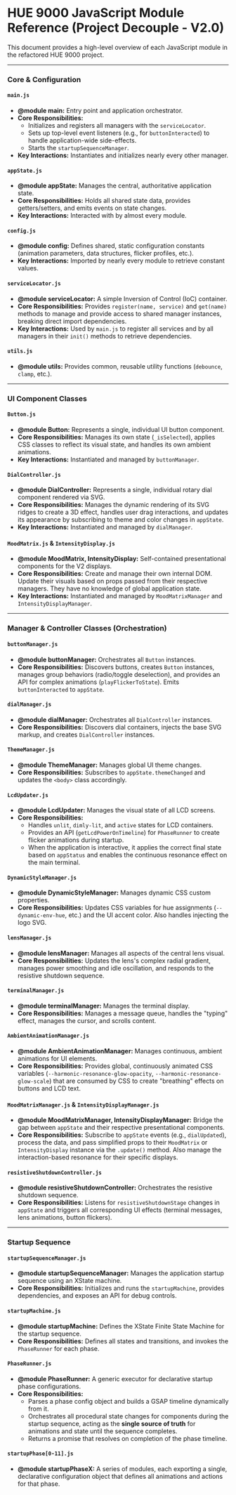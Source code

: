 # HUE 9000 JavaScript Module Reference (Project Decouple - V2.0)

This document provides a high-level overview of each JavaScript module in the refactored HUE 9000 project.

---

### Core & Configuration

#### `main.js`
*   **@module main:** Entry point and application orchestrator.
*   **Core Responsibilities:**
    *   Initializes and registers all managers with the `serviceLocator`.
    *   Sets up top-level event listeners (e.g., for `buttonInteracted`) to handle application-wide side-effects.
    *   Starts the `startupSequenceManager`.
*   **Key Interactions:** Instantiates and initializes nearly every other manager.

#### `appState.js`
*   **@module appState:** Manages the central, authoritative application state.
*   **Core Responsibilities:** Holds all shared state data, provides getters/setters, and emits events on state changes.
*   **Key Interactions:** Interacted with by almost every module.

#### `config.js`
*   **@module config:** Defines shared, static configuration constants (animation parameters, data structures, flicker profiles, etc.).
*   **Key Interactions:** Imported by nearly every module to retrieve constant values.

#### `serviceLocator.js`
*   **@module serviceLocator:** A simple Inversion of Control (IoC) container.
*   **Core Responsibilities:** Provides `register(name, service)` and `get(name)` methods to manage and provide access to shared manager instances, breaking direct import dependencies.
*   **Key Interactions:** Used by `main.js` to register all services and by all managers in their `init()` methods to retrieve dependencies.

#### `utils.js`
*   **@module utils:** Provides common, reusable utility functions (`debounce`, `clamp`, etc.).

---

### UI Component Classes

#### `Button.js`
*   **@module Button:** Represents a single, individual UI button component.
*   **Core Responsibilities:** Manages its own state (`_isSelected`), applies CSS classes to reflect its visual state, and handles its own ambient animations.
*   **Key Interactions:** Instantiated and managed by `buttonManager`.

#### `DialController.js`
*   **@module DialController:** Represents a single, individual rotary dial component rendered via SVG.
*   **Core Responsibilities:** Manages the dynamic rendering of its SVG ridges to create a 3D effect, handles user drag interactions, and updates its appearance by subscribing to theme and color changes in `appState`.
*   **Key Interactions:** Instantiated and managed by `dialManager`.

#### `MoodMatrix.js` & `IntensityDisplay.js`
*   **@module MoodMatrix, IntensityDisplay:** Self-contained presentational components for the V2 displays.
*   **Core Responsibilities:** Create and manage their own internal DOM. Update their visuals based on props passed from their respective managers. They have no knowledge of global application state.
*   **Key Interactions:** Instantiated and managed by `MoodMatrixManager` and `IntensityDisplayManager`.

---

### Manager & Controller Classes (Orchestration)

#### `buttonManager.js`
*   **@module buttonManager:** Orchestrates all `Button` instances.
*   **Core Responsibilities:** Discovers buttons, creates `Button` instances, manages group behaviors (radio/toggle deselection), and provides an API for complex animations (`playFlickerToState`). Emits `buttonInteracted` to `appState`.

#### `dialManager.js`
*   **@module dialManager:** Orchestrates all `DialController` instances.
*   **Core Responsibilities:** Discovers dial containers, injects the base SVG markup, and creates `DialController` instances.

#### `ThemeManager.js`
*   **@module ThemeManager:** Manages global UI theme changes.
*   **Core Responsibilities:** Subscribes to `appState.themeChanged` and updates the `<body>` class accordingly.

#### `LcdUpdater.js`
*   **@module LcdUpdater:** Manages the visual state of all LCD screens.
*   **Core Responsibilities:**
    *   Handles `unlit`, `dimly-lit`, and `active` states for LCD containers.
    *   Provides an API (`getLcdPowerOnTimeline`) for `PhaseRunner` to create flicker animations during startup.
    *   When the application is interactive, it applies the correct final state based on `appStatus` and enables the continuous resonance effect on the main terminal.

#### `DynamicStyleManager.js`
*   **@module DynamicStyleManager:** Manages dynamic CSS custom properties.
*   **Core Responsibilities:** Updates CSS variables for hue assignments (`--dynamic-env-hue`, etc.) and the UI accent color. Also handles injecting the logo SVG.

#### `lensManager.js`
*   **@module lensManager:** Manages all aspects of the central lens visual.
*   **Core Responsibilities:** Updates the lens's complex radial gradient, manages power smoothing and idle oscillation, and responds to the resistive shutdown sequence.

#### `terminalManager.js`
*   **@module terminalManager:** Manages the terminal display.
*   **Core Responsibilities:** Manages a message queue, handles the "typing" effect, manages the cursor, and scrolls content.

#### `AmbientAnimationManager.js`
*   **@module AmbientAnimationManager:** Manages continuous, ambient animations for UI elements.
*   **Core Responsibilities:** Provides global, continuously animated CSS variables (`--harmonic-resonance-glow-opacity`, `--harmonic-resonance-glow-scale`) that are consumed by CSS to create "breathing" effects on buttons and LCD text.

#### `MoodMatrixManager.js` & `IntensityDisplayManager.js`
*   **@module MoodMatrixManager, IntensityDisplayManager:** Bridge the gap between `appState` and their respective presentational components.
*   **Core Responsibilities:** Subscribe to `appState` events (e.g., `dialUpdated`), process the data, and pass simplified props to their `MoodMatrix` or `IntensityDisplay` instance via the `.update()` method. Also manage the interaction-based resonance for their specific displays.

#### `resistiveShutdownController.js`
*   **@module resistiveShutdownController:** Orchestrates the resistive shutdown sequence.
*   **Core Responsibilities:** Listens for `resistiveShutdownStage` changes in `appState` and triggers all corresponding UI effects (terminal messages, lens animations, button flickers).

---

### Startup Sequence

#### `startupSequenceManager.js`
*   **@module startupSequenceManager:** Manages the application startup sequence using an XState machine.
*   **Core Responsibilities:** Initializes and runs the `startupMachine`, provides dependencies, and exposes an API for debug controls.

#### `startupMachine.js`
*   **@module startupMachine:** Defines the XState Finite State Machine for the startup sequence.
*   **Core Responsibilities:** Defines all states and transitions, and invokes the `PhaseRunner` for each phase.

#### `PhaseRunner.js`
*   **@module PhaseRunner:** A generic executor for declarative startup phase configurations.
*   **Core Responsibilities:**
    *   Parses a phase config object and builds a GSAP timeline dynamically from it.
    *   Orchestrates all procedural state changes for components during the startup sequence, acting as the **single source of truth** for animations and state until the sequence completes.
    *   Returns a promise that resolves on completion of the phase timeline.

#### `startupPhase[0-11].js`
*   **@module startupPhaseX:** A series of modules, each exporting a single, declarative configuration object that defines all animations and actions for that phase.